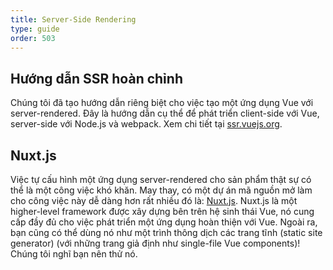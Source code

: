 ```yaml
---
title: Server-Side Rendering
type: guide
order: 503
---
```


## Hướng dẫn SSR hoàn chỉnh

Chúng tôi đã tạo hướng dẫn riêng biệt cho việc tạo một ứng dụng Vue với server-rendered. Đây là hướng dẫn cụ thể để phát triển client-side với Vue, server-side với Node.js và webpack. Xem chi tiết tại [ssr.vuejs.org](https://ssr.vuejs.org/).

## Nuxt.js

Việc tự cấu hình một ứng dụng server-rendered cho sản phẩm thật sự có thể là một công việc khó khăn. May thay, có một dự án mã nguồn mở làm cho công việc này dễ dàng hơn rất nhiều đó là: [Nuxt.js](https://nuxtjs.org/). Nuxt.js là một higher-level framework được xây dựng bên trên hệ sinh thái Vue, nó cung cấp đầy đủ cho việc phát triển một ứng dụng hoàn thiện với Vue. Ngoài ra, bạn cũng có thể dùng nó như một trình thông dịch các trang tĩnh (static site generator) (với những trang giả định như single-file Vue components)! Chúng tôi nghĩ bạn nên thử nó.
